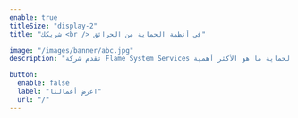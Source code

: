 ```yaml
---
enable: true
titleSize: "display-2"
title: "شريكك <br /> في أنظمة الحماية من الحرائق"

image: "/images/banner/abc.jpg"
description: "تقدم شركة Flame System Services حلولاً متطورة للكشف عن الحرائق والوقاية منها والاستجابة لها لحماية ما هو الأكثر أهمية."

button:
  enable: false
  label: "اعرض أعمالنا"
  url: "/"
---
```

